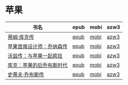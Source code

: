 # 苹果

| 书名 | epub | mobi | azw3 |
| --- | --- | --- | --- |
| [蒂姆·库克传](http://ct.dalanmei.com/f/31084289-571737283-d7454c) | [epub](http://ct.dalanmei.com/f/31084289-571737283-d7454c) | [mobi](http://ct.dalanmei.com/f/31084289-571604127-793eb5) | [azw3](http://ct.dalanmei.com/f/31084289-571916402-cbb04e) |
| [苹果首席设计师：乔纳森传](http://ct.dalanmei.com/f/31084289-571844966-6b6279) | [epub](http://ct.dalanmei.com/f/31084289-571844966-6b6279) | [mobi](http://ct.dalanmei.com/f/31084289-571550386-cf3254) | [azw3](http://ct.dalanmei.com/f/31084289-572066637-26edd1) |
| [沃兹传：与苹果一起疯狂](None) | [epub](None) | [mobi](None) | [azw3](None) |
| [库克：苹果的后乔布斯时代](http://ct.dalanmei.com/f/31084289-571786555-e90d5c) | [epub](http://ct.dalanmei.com/f/31084289-571786555-e90d5c) | [mobi](http://ct.dalanmei.com/f/31084289-571452536-894804) | [azw3](http://ct.dalanmei.com/f/31084289-571885760-436999) |
| [史蒂夫·乔布斯传](http://ct.dalanmei.com/f/31084289-571791448-9f529f) | [epub](http://ct.dalanmei.com/f/31084289-571791448-9f529f) | [mobi](http://ct.dalanmei.com/f/31084289-571458419-1821ee) | [azw3](http://ct.dalanmei.com/f/31084289-571900324-bf0901) |
